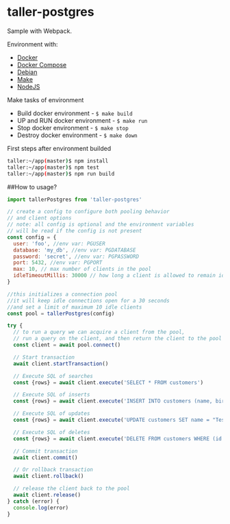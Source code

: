 # taller-postgres
Sample with Webpack.

Environment with:

* [Docker](https://www.docker.com/products/docker#/linux)
* [Docker Compose](https://docs.docker.com/compose/install/)
* [Debian](https://www.debian.org/releases/stable/)
* [Make](http://www.gnu.org/software/make/manual/make.html#Running)
* [NodeJS](https://nodejs.org/dist/latest-v6.x/docs/api/)


Make tasks of environment

* Build docker environment - ```$ make build```
* UP and RUN docker environment - ```$ make run```
* Stop docker environment - ```$ make stop```
* Destroy docker environment - ```$ make down```


First steps after environment builded
```sh
taller:~/app(master)$ npm install
taller:~/app(master)$ npm test
taller:~/app(master)$ npm run build
```


##How to usage?
```javascript
import tallerPostgres from 'taller-postgres'

// create a config to configure both pooling behavior
// and client options
// note: all config is optional and the environment variables
// will be read if the config is not present
const config = {
  user: 'foo', //env var: PGUSER
  database: 'my_db', //env var: PGDATABASE
  password: 'secret', //env var: PGPASSWORD
  port: 5432, //env var: PGPORT
  max: 10, // max number of clients in the pool
  idleTimeoutMillis: 30000 // how long a client is allowed to remain idle before being closed
}

//this initializes a connection pool
//it will keep idle connections open for a 30 seconds
//and set a limit of maximum 10 idle clients
const pool = tallerPostgres(config)

try {
  // to run a query we can acquire a client from the pool,
  // run a query on the client, and then return the client to the pool
  const client = await pool.connect()

  // Start transaction
  await client.startTransaction()

  // Execute SQL of searches
  const {rows} = await client.execute('SELECT * FROM customers')

  // Execute SQL of inserts
  const {rows} = await client.execute('INSERT INTO customers (name, birthday) VALUES ("Test", "1988-06-10")')

  // Execute SQL of updates
  const {rows} = await client.execute('UPDATE customers SET name = "Test", birthday = "1988-06-10" WHERE (id = 1)')

  // Execute SQL of deletes
  const {rows} = await client.execute('DELETE FROM customers WHERE (id = 1)')

  // Commit transaction
  await client.commit()

  // Or rollback transaction
  await client.rollback()

  // release the client back to the pool
  await client.release()
} catch (error) {
  console.log(error)
}
```
